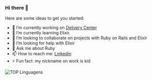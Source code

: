 ### Hi there 👋

Here are some ideas to get you started:

- 🔭 I’m currently working on [Delivery Center](https://www.deliverycenter.com/)
- 🌱 I’m currently learning Elixir.
- 👯 I’m looking to collaborate on projects with Ruby on Rails and Elixir
- 🤔 I’m looking for help with Elixir
- 💬 Ask me about Ruby
- 📫 How to reach me: [Linkedin](https://www.linkedin.com/in/wagcsantos/)
- ⚡ Fun fact: my nickname on work is kid

![TOP Linguagens](https://github-readme-stats.vercel.app/api/top-langs/?username=wag-ne&layout=compact&theme=dracula)

